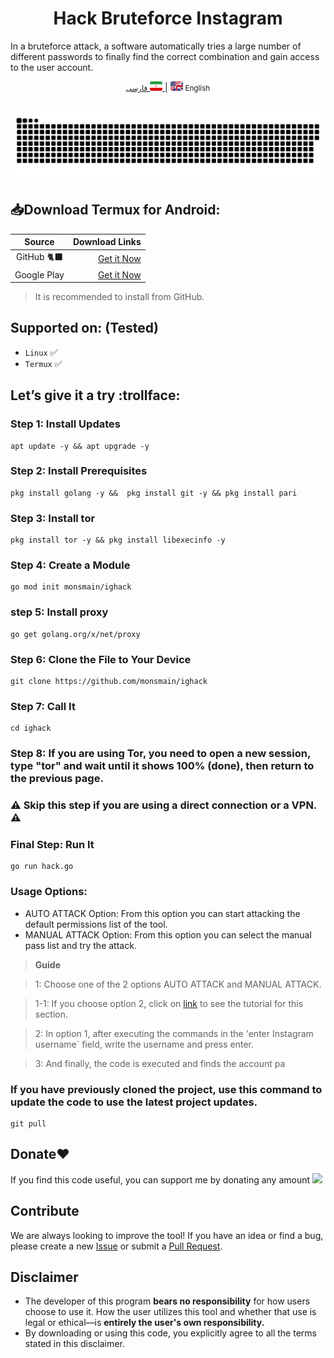 
<div align="center">
    <h1>Hack Bruteforce Instagram</h1>
</div>
In a bruteforce attack, a software automatically tries a large number of different passwords to finally find the correct combination and gain access to the user account.

<div align="center">
    <p>
        <a href="README-FA.md">
            <small>فارسی</small>
            <img src='images/Flag-iran.png' alt='persian' style='width: 20px;height: 15px;border-radius: 3px;' />
        </a>
        | <img src='images/flag-en.png' alt='English' style='width: 20px;height: 15px;border-radius: 3px;' />
        <small>English</small> </p> 
<br><img src="https://github.com/monsmain/ighack/blob/main/images/snake.svg" width="1280px">
</div>

## 📥Download Termux for Android:
| Source | Download Links
|:--------:| -------------:|
| GitHub 🐈‍⬛|[Get it Now](https://github.com/termux/termux-app/releases)|
| Google Play|[Get it Now](https://play.google.com/store/apps/details?id=com.termux)|                 
> It is recommended to install from GitHub.

## Supported on: (Tested)
- `Linux` ✅
- `Termux` ✅
## Let’s give it a try :trollface:
### Step 1: Install Updates
```
apt update -y && apt upgrade -y
```
### Step 2: Install Prerequisites
```
pkg install golang -y &&  pkg install git -y && pkg install pari
```
### Step 3: Install tor
```
pkg install tor -y && pkg install libexecinfo -y 
```
### Step 4: Create a Module
```
go mod init monsmain/ighack
```
### step 5: Install proxy
```
go get golang.org/x/net/proxy
```
### Step 6: Clone the File to Your Device
```
git clone https://github.com/monsmain/ighack
```
### Step 7: Call It
```
cd ighack
```
### Step 8: If you are using Tor, you need to open a new session, type "tor" and wait until it shows 100% (done), then return to the previous page.
### ⚠️ Skip this step if you are using a direct connection or a VPN. ⚠️
### Final Step: Run It
```
go run hack.go
```
### Usage Options:
- AUTO ATTACK Option: From this option you can start attacking the default permissions list of the tool.
- MANUAL ATTACK Option: From this option you can select the manual pass list and try the attack.

> **Guide**

>1: Choose one of the 2 options AUTO ATTACK and MANUAL ATTACK.

>1-1: If you choose option 2, click on [link](https://github.com/monsmain/ighack/blob/main/Custom%20Pass/EN.md)
to see the tutorial for this section.

>2: In option 1, after executing the commands in the 'enter Instagram username` field, write the username and press enter.

>3: And finally, the code is executed and finds the account pa
### If you have previously cloned the project, use this command to update the code to use the latest project updates.
```
git pull
```
## Donate❤️
If you find this code useful, you can support me by donating any amount <a href="https://monsmain.github.io/index.html#timeline03-1l"><img src="https://img.shields.io/badge/Donate-E5322D?style=for-the-badge&logo=ilovepdf&logoColor=white" /></a>

## Contribute
We are always looking to improve the tool! If you have an idea or find a bug, please create a new [Issue](https://github.com/monsmain/ighack/issues) or submit a [Pull Request](https://github.com/monsmain/ighack/pulls).
## Disclaimer
* The developer of this program **bears no responsibility** for how users choose to use it. How the user utilizes this tool and whether that use is legal or ethical—is **entirely the user's own responsibility.**
* By downloading or using this code, you explicitly agree to all the terms stated in this disclaimer.

